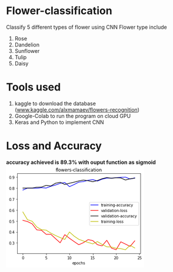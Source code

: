 # Flower-classification
Classify 5 different types of flower using CNN
Flower type include
1) Rose
2) Dandelion
3) Sunflower
4) Tulip
5) Daisy


# Tools used
1) kaggle to download the database (www.kaggle.com/alxmamaev/flowers-recognition)
2) Google-Colab to run the program on cloud GPU
3) Keras and Python to implement CNN

# Loss and Accuracy
**accuracy achieved is 89.3% with ouput function as sigmoid**
![](graph.png)
